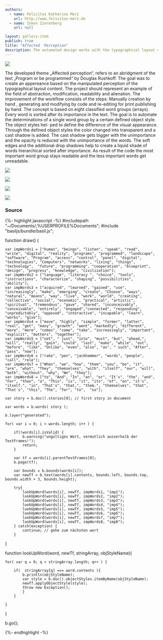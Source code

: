 ```yaml
---
authors:
  - name: Felicitas Katharina Merz
    url: http://www.felicitas-merz.de
  - name: Inken Zierenberg
    url: null

layout: gallery-item
publish: true
title: "Affected  Perception"
description: The automated design works with the typographical layout content. Out of the manual word categorization eight arrays are sorted after the word importance. The automated scripting changes the words in the single arrays after the defined objectstyles. Through this the most important word groups stay readable and the less important word groups get less readable.
---
```



![](./images/7_DSC_0402_17.jpg)

The developed theme „Affected perception“, refers to an abridgment of the text „Program or be programmed“ by Douglas Rushkoff. The goal was to create an appereance based on the manipulated perception of the typographical layout content. The project should represent an example of the field of abstraction, modification, readability and alienation. The improvement of the workflow consists of the steps: Manually creation by hand , generating and modifying by code and re-editing for print publishing by hand. The concept is based on eight classified word groups (arrays). Every word is sorted after its importance in the text. The goal is to automate the determinations of a single word group by a certain defined object style. The object styles hel- ped to define the difference of the visual appearance. Through the defined object styles the color changed into transparent and a cast shadow is added. The cast shadow gets bigger with the unimportance and the opacity is reduced with the unimportance of the words. The soft edges and the additional drop shadows help to create a liquid shade of words hierarchical sorted after importance. As result of the code the most important word group stays readable and the less important words get unreadable.

![](./images/1____DSC_0402_191-466x350.jpg)

![](./images/2_DSC_0363_2-492x350.jpg)

![](./images/4____DSC_0436_32-527x350.jpg)

![](./images/6_DSC_0393_13-489x350.jpg)

### Source

{%- highlight javascript -%}
#includepath "~/Documents/;%USERPROFILE%Documents"; 
#include "basiljs/bundle/basil.js";

function draw() {
   
    var impWords1 = ["human", "beings", "listen", "speak", "read", "write", "digital", "reality", "programs", "programmed", "landscape", "software", "Program", "access", "control", "panel", "digital", "technologies", "Computers", "networks", "living", "things", "technology",  "future", "programming", "cooperation", "blueprint", "design", "progress", "knowledge", "civilization"]; 
    var impWords2 = ["language", "literacy ", "choice", "tools", "instructions", "characterize", "shaping", "possibilities", "ability"];
    var impWords3 = ["acquired", "learned", "gained", "use", "increasingly", "make", "emerging", "create", "Choose", "ways", "natural", "means", "way", "live", "work", "world", "creating", "collective", "social", "economic", "practical", "artistic", "spiritual", "tremendous", "gave", "shared", "inconceivably", "conceivable", "entirely", "engaged","connected", "responding", "unpredictably", "opposed", "interactive", "incapable", "learn", "works", "give"];
    var impWords4 = ["move", "highly", "simple", "former", "latter", "real", "get", "many", "growth", "went", "markedly", "different", "more", "mere", "comes", "come", "take", "increasingly", "important", "explicit", "matters", "together"];
    var impWords5 = ["not", " just", "into", "must", "but", "ahead,", "will", "really", "gain", "could", "last", "make", "while", "out", "before", "like", "Unlike", "even", "also", "as", " such", "After", "pass", "now"];
    var impWords6 = ["rake", "pen", "jackhammer", "words", "people", "call", "role"];
    var impWords7 = ["When", "we", "how", "them", "you", "be", "it", "are", "what", "They", "themselves", "with", "itself", "our", "will", "both", "without", "why", "We", "they"];
    var impWords8 = ["to", "And", "In", "an", "or", "It´s", "the", "and", "For", "than", "a", "This", "is", "it", "its", "of", "on", "it's", "itself.", "in", "That's", "that,", "them.", "themselves", "that", "That´s", "this", "The", "for", "to",  "so"];

    var story = b.doc().stories[0]; // first story in document

    var words = b.words( story );

    b.layer("generated");

    for( var i = 0; i < words.length; i++ ) {

        if(!words[i].isValid) {
            b.warning("ungültiges Wort, vermutlich ausserhalb der TextFrames!");
            return;
        }

        var tf = words[i].parentTextFrames[0];
        b.page(tf);
        
        var bounds = b.bounds(words[i]); 
        var newTf = b.text(words[i].contents, bounds.left, bounds.top, bounds.width + 3, bounds.height);

        try{
            lookUpWord(words[i], newTf, impWords1, "imp1");
            lookUpWord(words[i], newTf, impWords2, "imp2");
            lookUpWord(words[i], newTf, impWords3, "imp3");
            lookUpWord(words[i], newTf, impWords4, "imp4");
            lookUpWord(words[i], newTf, impWords5, "imp5");
            lookUpWord(words[i], newTf, impWords6, "imp6");
            lookUpWord(words[i], newTf, impWords7, "imp7");
            lookUpWord(words[i], newTf, impWords8, "imp8");
        } catch(exception) {
            continue; // gehe zum nächsten wort
        }

}


function lookUpWord(word, newTf, stringArray, objStyleName){

    for( var q = 0; q < stringArray.length; q++ ) {

        if(  stringArray[q] === word.contents ){ 
            b.println(objStyleName); 
            var style = b.doc().objectStyles.itemByName(objStyleName);
            newTf.applyObjectStyle(style); 
            throw new Exception();
            } 
        }

    }
        
}


b.go(); 

{%- endhighlight -%}
